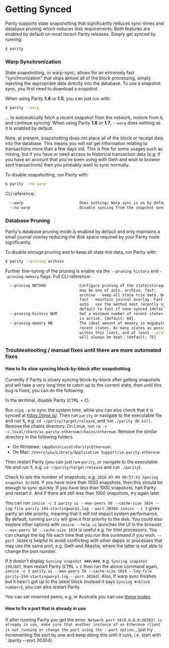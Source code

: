 # Getting Synced

Parity supports state snapshotting that significantly reduces sync-times and database pruning which reduces disk requirements. Both features are enabled by default on most recent Parity releases. Simply get synced by running:

```bash
$ parity
```

### Warp Synchronization

State snapshotting, or warp-sync, allows for an extremely fast "synchronization" that skips almost all of the block processing, simply injecting the appropriate data directly into the database. To use a snapshot sync, you first need to download a snapshot.

When using Parity **1.4** or **1.5**, you can just run with:

```bash
$ parity --warp
```

... to automatically fetch a recent snapshot from the network, restore from it, and continue syncing. When using Parity **1.6** or **1.7**, `--warp` does nothing as it is enabled by default.

Note, at present, snapshotting does not place all of the block or receipt data into the database. This means you will not get information relating to transactions more than a few days old. This is fine for some usages such as mining, but if you have or need access to historical transaction data (e.g. if you have an account that you've been using with Geth and wish to browse sent transactions) then you probably want to sync normally.

To disable snapshotting, run Parity with:

```bash
$ parity --no-warp
```

CLI reference:

```bash
  --warp                         Does nothing; Warp sync is on by default. (default: true)
  --no-warp                      Disable syncing from the snapshot over the network. (default: false)
```

### Database Pruning

Parity's database pruning mode is enabled by default and only maintains a small journal overlay reducing the disk space required by your Parity node significantly.

To disable storage pruning and to keep all state-trie data, run Parity with:

```bash
$ parity --pruning archive
```

Further fine-tuning of the pruning is enable via the `--pruning history` and `--pruning-memory` flags. Full CLI reference:

```bash
  --pruning METHOD               Configure pruning of the state/storage trie. METHOD
                                 may be one of auto, archive, fast:
                                 archive - keep all state trie data. No pruning.
                                 fast - maintain journal overlay. Fast but 50MB used.
                                 auto - use the method most recently synced or
                                 default to fast if none synced (default: auto).
  --pruning-history NUM          Set a minimum number of recent states to keep when pruning
                                 is active. (default: 64).
  --pruning-memory MB            The ideal amount of memory in megabytes to use to store
                                 recent states. As many states as possible will be kept
                                 within this limit, and at least --pruning-history states
                                 will always be kept. (default: 75)
```

### Troubleshooting / manual fixes until there are more automated fixes

#### How to fix slow syncing block-by-block after snapshotting

Currently if Parity is slowly syncing block-by-block after getting snapshots and will take a very long time to catch up to the current state, then until this bug is fixed, you can do the following.

In the terminal, disable Parity (<kbd>CTRL</kbd> + <kbd>C</kbd>). 

Run `ntpq -p` to sync the system time, while you can also check that it is synced at https://time.is/. Then run `parity` or navigate to the executable file and run it, e.g. `cd ~/parity/target/release`, and run `./parity db kill`. Remove the chains directory. On Linux, run `rm -r ~/.local/share/io.parity.ethereum/chains/ethereum`. Remove the similar directory in the following folders.
* On Windows: `\AppData\Local\Parity\Ethereum\`
* On Mac: `/Users/you/Library/Application Support/io.parity.ethereum`

Then restart Parity (you can just run `parity`, or navigate to the executable file and run it, e.g. `cd ~/parity/target/release` and run `./parity`).

Check to see the number of snapshots, e.g. `2018-03-09 08:57:43 Syncing snapshot 0/1030`. If you have more than 1000 snapshots, then this should be enough to sync quickly. If you have less than 1000 snapshots, halt Parity and restart it. And if there are still less than 1000 snapshots, try again later.

You can run `ionice -c 3 parity ui --max-peers 50 --cache-size 1024 --log-file parity-194-startingwarp1.log --port 30304`. `ionice - c 3` gives parity an idle priority, meaning that it will not impact system performance. By default, running `parity` will give it first priority to the disk. You could also explore other options with `ionice --help`. `ui` launches the UI in the browser. `--max-peers 50 --cache-size 1024` is useful e.g. for Intel processors. You can change the log file each time that you run this command if you wish. `--port 30304` is helpful to avoid conflicting with other dapps or processes that may use the same port, e.g. Geth and Akasha, where the latter is not able to change the port number.

If it doesn't display `Syncing snapshot ###/###`, e.g. `Syncing snapshot 299/807`, then restart Parity (<kbd>CTRL</kbd> + <kbd>c</kbd> then run the above command again, `ionice -c 3 parity ui --max-peers 50 --cache-size 1024 --log-file parity-194-startingwarp1.log --port 30304`). Also, if warp sync finishes but it hasn't got up to the latest block (instead it says `Syncing #<block number>`), you can also restart Parity.

You can set reserved peers, e.g. in Australia you can use [these nodes](https://drive.google.com/open?id=1cgxipJLnm5i_d-iQessvaYbT3mt6bhKHXn14lzTRIBM).

#### How to fix a port that is already in use

If after running Parity you get the error: `Network port V4(0.0.0.0:30303) is already in use, make sure that another instance of an Ethereum client is not running or change the port using the --port option.`, just try incrementing the port by one and keep doing this until it runs, i.e. start with `./parity --port 30304).
